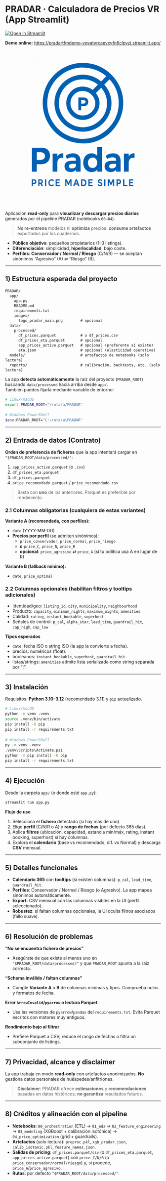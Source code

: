 # PRADAR · Calculadora de Precios VR (App Streamlit)

[![Open in Streamlit](https://static.streamlit.io/badges/streamlit_badge_black_white.svg)](https://pradartfmdemo-vqvatyrcaevxyfn6clpvzj.streamlit.app/)

**Demo online:** https://pradartfmdemo-vqvatyrcaevxyfn6clpvzj.streamlit.app/

![Logo](images/logo_pradar_main.png)


Aplicación **read‑only** para **visualizar y descargar precios diarios** generados por el pipeline PRADAR (notebooks `00→04`).  
> **No re‑entrena** modelos ni **optimiza** precios: **consume artefactos** exportados por los cuadernos.

- **Público objetivo**: pequeños propietarios (1–3 listings).
- **Diferenciación**: simplicidad, **hiperlocalidad**, bajo coste.
- **Perfiles**: **Conservador / Normal / Riesgo** (C/N/R) — se aceptan sinónimos “Agresivo” (A) ⇄ “Riesgo” (R).

---

## 1) Estructura esperada del proyecto

```text
PRADAR/
  app/
    app.py
    README.md
    requirements.txt
    images/
      logo_pradar_main.png        # opcional
  data/
    processed/
      df_prices.parquet           # o df_prices.csv
      df_prices_eta.parquet       # opcional
      app_prices_active.parquet   # opcional (preferente si existe)
      eta.json                    # opcional (elasticidad operativa)
  models/                         # artefactos de notebooks (solo lectura)
  reports/                        # calibración, backtests, etc. (solo lectura)
```

La app **detecta automáticamente** la raíz del proyecto (`PRADAR_ROOT`) buscando `data/processed` hacia arriba desde `app/`.  
También puedes fijarla mediante variable de entorno:

```bash
# Linux/macOS
export PRADAR_ROOT="/ruta/a/PRADAR"

# Windows PowerShell
$env:PRADAR_ROOT="C:\ruta\a\PRADAR"
```

---

## 2) Entrada de datos (Contrato)

**Orden de preferencia de ficheros** que la app intentará cargar en `"$PRADAR_ROOT/data/processed/"`:

1. `app_prices_active.parquet` (o `.csv`)
2. `df_prices_eta.parquet`
3. `df_prices.parquet`
4. `price_recomendado.parquet` / `price_recomendado.csv`

> Basta con **uno** de los anteriores. Parquet es preferible por rendimiento.

### 2.1 Columnas **obligatorias** (cualquiera de estas variantes)

**Variante A (recomendada, con perfiles):**
- `date` (YYYY‑MM‑DD)
- **Precios por perfil** (se admiten sinónimos):
  - `price_conservador`, `price_normal`, `price_riesgo`
  - **o** `price_C`, `price_N`, `price_R`
  - **opcional**: `price_agresivo` ⇄ `price_A` (si tu política usa A en lugar de R)

**Variante B (fallback mínimo):**
- `date`, `price_optimal`

### 2.2 Columnas **opcionales** (habilitan filtros y tooltips adicionales)

- Identidad/geo: `listing_id`, `city`, `municipality`, `neighbourhood`
- Producto: `capacity`, `minimum_nights`, `maximum_nights`, `amenities`
- Calidad: `rating`, `instant_bookable`, `superhost`
- Señales de control: `p_cal`, `alpha_star`, `lead_time`, `guardrail_hit`, `cap_high`, `cap_low`

**Tipos esperados**
- `date`: fecha ISO o string ISO (la app la convierte a fecha).
- precios: numéricos (float).
- booleanos: `instant_bookable`, `superhost`, `guardrail_hit`.
- listas/strings: `amenities` admite lista serializada como string separada por “;”.

---

## 3) Instalación

Requisitos: **Python 3.10–3.12** (recomendado 3.11) y `pip` actualizado.

```bash
# Linux/macOS
python -m venv .venv
source .venv/bin/activate
pip install -U pip
pip install -r requirements.txt

# Windows PowerShell
py -m venv .venv
.venv\Scripts\Activate.ps1
python -m pip install -U pip
pip install -r requirements.txt
```

---

## 4) Ejecución

Desde la carpeta `app/` (o donde esté `app.py`):

```bash
streamlit run app.py
```

**Flujo de uso**
1. Selecciona el **fichero** detectado (si hay más de uno).
2. Elige **perfil** (C/N/R o A) y **rango de fechas** (por defecto 365 días).
3. Aplica **filtros** (ubicación, capacidad, estancia mín/máx, rating, instant booking, superhost) si hay columnas.
4. Explora el **calendario** (base vs recomendado, dif. vs Normal) y descarga **CSV** mensual.

---

## 5) Detalles funcionales

- **Calendario 365** con **tooltips** (si existen columnas): `p_cal`, `lead_time`, `guardrail_hit`.
- **Perfiles**: Conservador / Normal / Riesgo (o Agresivo). La app mapea sinónimos automáticamente.
- **Export**: CSV mensual con las columnas visibles en la UI (perfil seleccionado).
- **Robustez**: si faltan columnas opcionales, la UI oculta filtros asociados (fallo suave).

---

## 6) Resolución de problemas

**“No se encuentra fichero de precios”**
- Asegúrate de que existe al menos uno en `"$PRADAR_ROOT/data/processed/"` y que `PRADAR_ROOT` apunta a la raíz correcta.

**“Schema inválido / faltan columnas”**
- Cumple **Variante A** o **B** de columnas mínimas y tipos. Comprueba nulos y formatos de fecha.

**Error `ArrowInvalid`/`pyarrow` o lectura Parquet**
- Usa las versiones de `pyarrow`/`pandas` del `requirements.txt`. Evita Parquet escritos con motores muy antiguos.

**Rendimiento bajo al filtrar**
- Prefiere Parquet a CSV; reduce el rango de fechas o filtra un subconjunto de listings.

---

## 7) Privacidad, alcance y disclaimer

La app trabaja en modo **read‑only** con artefactos anonimizados. **No** gestiona datos personales de huéspedes/anfitriones.

> **Disclaimer**: PRADAR ofrece **estimaciones** y **recomendaciones** basadas en datos históricos; **no garantiza** resultados futuros.

---

## 8) Créditos y alineación con el pipeline

- **Notebooks**: `00_orchestration` (ETL) → `01_eda` → `02_feature_engineering` → `03_modeling` (XGBoost + calibración isotónica) → `04_price_optimization` (grid + guardrails).
- **Artefactos** (solo lectura): `preproc.pkl`, `xgb_pradar.json`, `calib_isotonic.pkl`, `feature_names.json`.
- **Salidas de pricing**: `df_prices.parquet/csv` (o `df_prices_eta.parquet`, `app_prices_active.parquet`) con `price_C/N/R` (o `price_conservador/normal/riesgo`) y, si procede, `price_A`/`price_agresivo`.
- **Rutas**: por defecto `"$PRADAR_ROOT/data/processed/"`.
